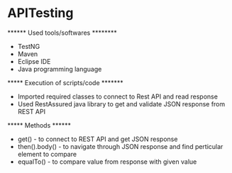 # APITesting
****** Used tools/softwares ********
- TestNG
- Maven
- Eclipse IDE
- Java programming language


***** Execution of scripts/code *******
- Imported required classes to connect to Rest API and read response
- Used RestAssured java library to get and validate JSON response from REST API


***** Methods ******

- get() - to connect to REST API and get JSON response
- then().body() - to navigate through JSON response and find perticular element to compare
- equalTo() - to compare value from response with given value 
